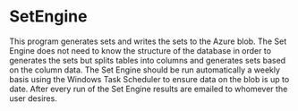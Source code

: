 # SetEngine
This program generates sets and writes the sets to the Azure blob. The Set Engine does not need to know the structure of the database in order to generates the sets but splits tables into columns and generates sets based on the column data. The Set Engine should be run automatically a weekly basis using the Windows Task Scheduler to ensure data on the blob is up to date. After every run of the Set Engine results are emailed to whomever the user desires.
